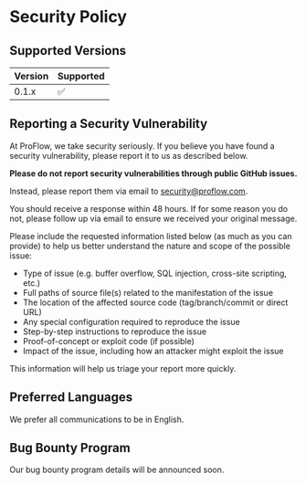 # Security Policy

## Supported Versions

| Version | Supported          |
| ------- | ------------------ |
| 0.1.x   | :white_check_mark: |

## Reporting a Security Vulnerability

At ProFlow, we take security seriously. If you believe you have found a security vulnerability, please report it to us as described below.

**Please do not report security vulnerabilities through public GitHub issues.**

Instead, please report them via email to [security@proflow.com](mailto:security@proflow.com).

You should receive a response within 48 hours. If for some reason you do not, please follow up via email to ensure we received your original message.

Please include the requested information listed below (as much as you can provide) to help us better understand the nature and scope of the possible issue:

* Type of issue (e.g. buffer overflow, SQL injection, cross-site scripting, etc.)
* Full paths of source file(s) related to the manifestation of the issue
* The location of the affected source code (tag/branch/commit or direct URL)
* Any special configuration required to reproduce the issue
* Step-by-step instructions to reproduce the issue
* Proof-of-concept or exploit code (if possible)
* Impact of the issue, including how an attacker might exploit the issue

This information will help us triage your report more quickly.

## Preferred Languages

We prefer all communications to be in English.

## Bug Bounty Program

Our bug bounty program details will be announced soon.
